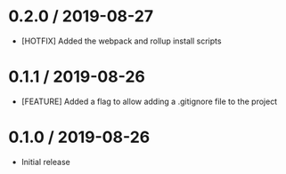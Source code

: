 0.2.0 / 2019-08-27
==================
* [HOTFIX] Added the webpack and rollup install scripts

0.1.1 / 2019-08-26
==================
* [FEATURE] Added a flag to allow adding a .gitignore file to the project

0.1.0 / 2019-08-26
==================
- Initial release
